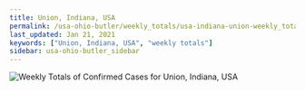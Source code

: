 ```yaml
---
title: Union, Indiana, USA
permalink: /usa-ohio-butler/weekly_totals/usa-indiana-union-weekly_totals.html
last_updated: Jan 21, 2021
keywords: ["Union, Indiana, USA", "weekly totals"]
sidebar: usa-ohio-butler_sidebar
---
```


![Weekly Totals of Confirmed Cases for Union, Indiana, USA](/covid_tracker/images/graphs/usa-indiana-union-weekly_totals_graph.png)
